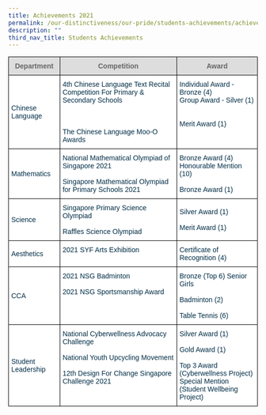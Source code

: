 ```yaml
---
title: Achievements 2021
permalink: /our-distinctiveness/our-pride/students-achievements/achievements-2021/
description: ""
third_nav_title: Students Achievements
---
```

<style type="text/css">
.tg  {border-collapse:collapse;border-spacing:0;}
.tg td{border-color:black;border-style:solid;border-width:1px;font-family:Arial, sans-serif;font-size:14px;
  overflow:hidden;padding:10px 5px;word-break:normal;}
.tg th{border-color:black;border-style:solid;border-width:1px;font-family:Arial, sans-serif;font-size:14px;
  font-weight:normal;overflow:hidden;padding:10px 5px;word-break:normal;}
.tg .tg-67ya{background-color:#FFF;color:#002D46;text-align:left;vertical-align:middle}
.tg .tg-feqv{background-color:#DDD;color:#666;font-weight:bold;text-align:center;vertical-align:middle}
.tg .tg-vd2a{background-color:#FFF;color:#002D46;text-align:left;vertical-align:top}
</style>
<table class="tg">
<thead>
  <tr>
    <th class="tg-feqv"><span style="color:#666;background-color:#DDD">Department</span></th>
    <th class="tg-feqv"><span style="color:#666;background-color:#DDD">Competition</span></th>
    <th class="tg-feqv"><span style="color:#666;background-color:#DDD">Award</span></th>
  </tr>
</thead>
<tbody>
  <tr>
    <td class="tg-67ya">Chinese Language </td>
    <td class="tg-vd2a"><span style="background-color:initial">4th Chinese Language Text Recital Competition For Primary &amp; Secondary Schools</span><br><br><br><br><span style="background-color:initial">The Chinese Language Moo-O Awards</span></td>
    <td class="tg-vd2a"><span style="background-color:initial">Individual Award - Bronze (4)</span><br><span style="background-color:initial">Group Award - Silver (1)</span><br><br><br><span style="background-color:initial">Merit Award (1)</span><br></td>
  </tr>
  <tr>
    <td class="tg-67ya">Mathematics</td>
    <td class="tg-vd2a"><span style="background-color:initial">National Mathematical Olympiad of Singapore 2021</span><br><br><span style="background-color:initial">Singapore Mathematical Olympiad for Primary Schools 2021</span></td>
    <td class="tg-vd2a"><span style="background-color:initial">Bronze Award (4)
			</span><br><span style="background-color:initial">Honourable Mention (10)</span><br><br><span style="background-color:initial">Bronze Award (1)</span><br></td>
  </tr>
  <tr>
    <td class="tg-67ya">Science </td>
    <td class="tg-67ya">Singapore Primary Science Olympiad<br><br>Raffles Science Olympiad<br></td>
    <td class="tg-67ya">Silver Award (1)<br><br>Merit Award (1)<br></td>
  </tr>
  <tr>
    <td class="tg-67ya">Aesthetics</td>
    <td class="tg-vd2a"><span style="background-color:initial">2021 SYF Arts Exhibition</span></td>
    <td class="tg-vd2a"><span style="background-color:initial">Certificate of Recognition (4)</span></td>
  </tr>
  <tr>
    <td class="tg-67ya">CCA</td>
    <td class="tg-vd2a"><span style="background-color:initial">2021 NSG Badminton</span><br><br><span style="background-color:initial">2021 NSG Sportsmanship Award</span><br></td>
    <td class="tg-vd2a"><span style="background-color:initial">Bronze (Top 6) Senior Girls</span><br><br><span style="background-color:initial">Badminton (2)</span><br><br><span style="background-color:initial">Table Tennis (6)</span><br></td>
  </tr>
  <tr>
    <td class="tg-67ya">Student Leadership</td>
    <td class="tg-vd2a"><span style="background-color:initial">National Cyberwellness Advocacy Challenge</span><br><br><span style="background-color:initial">National Youth Upcycling Movement</span><br><br><span style="background-color:initial">12th Design For Change Singapore Challenge 2021</span></td>
    <td class="tg-vd2a"><span style="background-color:initial">Silver Award (1)</span><br><br><span style="background-color:initial">Gold Award (1)</span><br><br><span style="background-color:initial">Top 3 Award (Cyberwellness Project)</span><br><span style="background-color:initial">Special Mention (Student Wellbeing Project)</span></td>
  </tr>
</tbody>
</table>